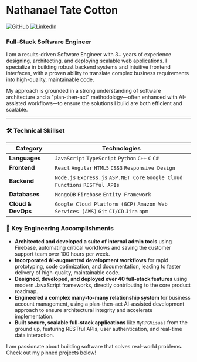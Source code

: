 # Nathanael Tate Cotton

<p align="left">
  <a href="https://github.com/T876">
    <img src="https://img.shields.io/badge/GitHub-181717?style=for-the-badge&logo=github&logoColor=white" alt="GitHub">
  </a>
  <a href="https://www.linkedin.com/in/nathanael-tate-cotton/">
    <img src="https://img.shields.io/badge/LinkedIn-0077B5?style=for-the-badge&logo=linkedin&logoColor=white" alt="LinkedIn">
  </a>
</p>

### Full-Stack Software Engineer

I am a results-driven Software Engineer with 3+ years of experience designing, architecting, and deploying scalable web applications. I specialize in building robust backend systems and intuitive frontend interfaces, with a proven ability to translate complex business requirements into high-quality, maintainable code.

My approach is grounded in a strong understanding of software architecture and a "plan-then-act" methodology—often enhanced with AI-assisted workflows—to ensure the solutions I build are both efficient and scalable.

---

### 🛠️ Technical Skillset

| Category             | Technologies                                                                          |
| -------------------- | ------------------------------------------------------------------------------------- |
| **Languages** | `JavaScript` `TypeScript` `Python` `C++` `C` `C#`                                     |
| **Frontend** | `React` `Angular` `HTML5` `CSS3` `Responsive Design`                                  |
| **Backend** | `Node.js` `Express.js` `ASP.NET Core` `Google Cloud Functions` `RESTful APIs`           |
| **Databases** | `MongoDB` `Firebase` `Entity Framework`                                               |
| **Cloud & DevOps** | `Google Cloud Platform (GCP)` `Amazon Web Services (AWS)` `Git` `CI/CD` `Jira` `npm`    |


### 🚀 Key Engineering Accomplishments

* **Architected and developed a suite of internal admin tools** using Firebase, automating critical workflows and saving the customer support team over 100 hours per week.
* **Incorporated AI-augmented development workflows** for rapid prototyping, code optimization, and documentation, leading to faster delivery of high-quality, maintainable code.
* **Designed, developed, and deployed over 40 full-stack features** using modern JavaScript frameworks, directly contributing to the core product roadmap.
* **Engineered a complex many-to-many relationship system** for business account management, using a plan-then-act AI-assisted development approach to ensure architectural integrity and accelerate implementation.
* **Built secure, scalable full-stack applications** like `MyRPGVisual` from the ground up, featuring RESTful APIs, user authentication, and real-time data interaction.

I am passionate about building software that solves real-world problems. Check out my pinned projects below!
